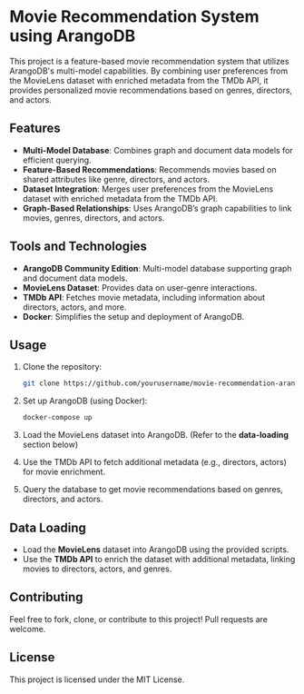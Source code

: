
# Movie Recommendation System using ArangoDB

This project is a feature-based movie recommendation system that utilizes ArangoDB's multi-model capabilities. By combining user preferences from the MovieLens dataset with enriched metadata from the TMDb API, it provides personalized movie recommendations based on genres, directors, and actors.

## Features

- **Multi-Model Database**: Combines graph and document data models for efficient querying.  
- **Feature-Based Recommendations**: Recommends movies based on shared attributes like genre, directors, and actors.  
- **Dataset Integration**: Merges user preferences from the MovieLens dataset with enriched metadata from the TMDb API.  
- **Graph-Based Relationships**: Uses ArangoDB’s graph capabilities to link movies, genres, directors, and actors.

## Tools and Technologies

- **ArangoDB Community Edition**: Multi-model database supporting graph and document data models.  
- **MovieLens Dataset**: Provides data on user-genre interactions.  
- **TMDb API**: Fetches movie metadata, including information about directors, actors, and more.  
- **Docker**: Simplifies the setup and deployment of ArangoDB.

## Usage

1. Clone the repository:  
   ```bash
   git clone https://github.com/yourusername/movie-recommendation-arangodb.git
   ```

2. Set up ArangoDB (using Docker):
   ```bash
   docker-compose up
   ```

3. Load the MovieLens dataset into ArangoDB. (Refer to the **data-loading** section below)

4. Use the TMDb API to fetch additional metadata (e.g., directors, actors) for movie enrichment.

5. Query the database to get movie recommendations based on genres, directors, and actors.

## Data Loading

- Load the **MovieLens** dataset into ArangoDB using the provided scripts.
- Use the **TMDb API** to enrich the dataset with additional metadata, linking movies to directors, actors, and genres.

## Contributing

Feel free to fork, clone, or contribute to this project! Pull requests are welcome.

## License

This project is licensed under the MIT License.

